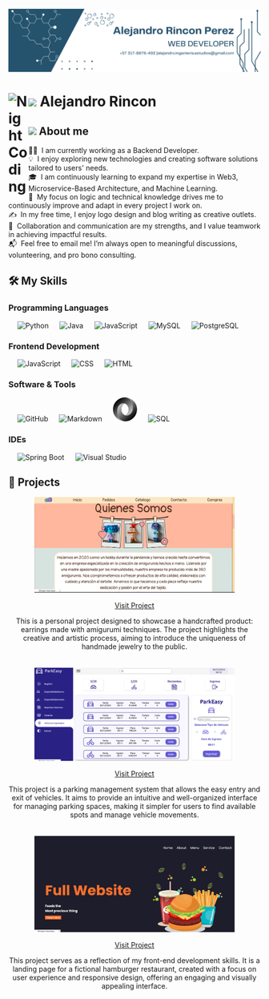 ![Banner](./tercero.png)

# <img alt="Night Coding" src="./assets/Hand%20Wave.gif" width='40' align="left"/> <picture> <img src = "https://github.com/7oSkaaa/7oSkaaa/blob/main/Images/Programming_Languages.gif?raw=true" width = 50px>  </picture>Alejandro Rincon 

## <picture><img src = "https://github.com/7oSkaaa/7oSkaaa/blob/main/Images/about_me.gif?raw=true" width = 50px></picture> About me


👨‍💻 &nbsp;I am currently working as a Backend Developer.  
💡 &nbsp;I enjoy exploring new technologies and creating software solutions tailored to users' needs.  
🎓 &nbsp;I am continuously learning to expand my expertise in Web3, Microservice-Based Architecture, and Machine Learning.  
🌱 &nbsp;My focus on logic and technical knowledge drives me to continuously improve and adapt in every project I work on.  
✍️ &nbsp;In my free time, I enjoy logo design and blog writing as creative outlets.  
💬 &nbsp;Collaboration and communication are my strengths, and I value teamwork in achieving impactful results.  
📬 &nbsp;Feel free to email me! I’m always open to meaningful discussions, volunteering, and pro bono consulting.  

## 🛠️ My Skills

###  </picture> Programming Languages

<p align="left"> 
  &emsp;
  <img alt="Python" src="https://cdn.jsdelivr.net/gh/devicons/devicon/icons/python/python-original.svg" width="48">
  &emsp;
  <img alt="Java" src="https://cdn.jsdelivr.net/gh/devicons/devicon/icons/java/java-original.svg" width="48">
  &emsp;
  <img alt="JavaScript" src="https://cdn.jsdelivr.net/gh/devicons/devicon/icons/javascript/javascript-original.svg" width="48">
  &emsp;
  <img alt="MySQL" src="https://cdn.jsdelivr.net/gh/devicons/devicon/icons/mysql/mysql-original.svg" width="48">
  &emsp;
  <img alt="PostgreSQL" src="https://cdn.jsdelivr.net/gh/devicons/devicon/icons/postgresql/postgresql-original.svg" width="48">
</p>

### Frontend Development

<p align="left"> 
  &emsp;
  <img alt="JavaScript" src="https://cdn.jsdelivr.net/gh/devicons/devicon/icons/javascript/javascript-original.svg" width="48">
  &emsp;
  <img alt="CSS" src="https://cdn.jsdelivr.net/gh/devicons/devicon/icons/css3/css3-original.svg" width="48">
  &emsp;
  <img alt="HTML" src="https://cdn.jsdelivr.net/gh/devicons/devicon/icons/html5/html5-original.svg" width="48">
</p>


### Software & Tools


<p align="left"> 
  &emsp;
  <img alt="GitHub" src="https://img.icons8.com/ios-filled/50/FFFFFF/github.png" width="48">
  &emsp;

  <img alt="Markdown" src="https://cdn.jsdelivr.net/gh/devicons/devicon/icons/markdown/markdown-original.svg" width="48">
  &emsp;
  <img alt="JSON" src="https://raw.githubusercontent.com/github/explore/main/topics/json/json.png" width="48">
  &emsp;
  <img alt="SQL" src="https://cdn.jsdelivr.net/gh/devicons/devicon/icons/mysql/mysql-original.svg" width="48">
</p>

###  IDEs

<p align="left"> 
  &emsp;
  <img alt="Spring Boot" src="https://cdn.jsdelivr.net/gh/devicons/devicon/icons/spring/spring-original.svg" width="48">
  &emsp;
  <img alt="Visual Studio" src="https://cdn.jsdelivr.net/gh/devicons/devicon/icons/visualstudio/visualstudio-plain.svg" width="48">
</p>

## 📁 Projects

<div style="display: grid; grid-template-columns: repeat(auto-fit, minmax(300px, 1fr)); gap: 20px; justify-items: center;">

  <!-- Proyecto Amigurumis -->
  <div style="text-align: center;">
    <img src="./amigurumis.png" width="400" alt="Amigurumis Project">
    <p style="text-align: center;">
      <a href="https://alejandrorinconperez.github.io/Amigurumins_Proyecto_Personal/#Inicio" target="_blank">Visit Project</a>
    </p>
    <p style="text-align: center;">
      This is a personal project designed to showcase a handcrafted product: earrings made with amigurumi techniques. The project highlights the creative and artistic process, aiming to introduce the uniqueness of handmade jewelry to the public.
    </p>
  </div>

  <!-- Sistema Parquedero -->
  <div style="text-align: center;">
    <img src="./Parquadero .png" width="400" alt="Sistema Parquedero">
    <p style="text-align: center;">
      <a href="https://alejandrorinconperez.github.io/Proyecto_JavaScript_AlejandroRinconPerez/" target="_blank">Visit Project</a>
    </p>
    <p style="text-align: center;">
      This project is a parking management system that allows the easy entry and exit of vehicles. It aims to provide an intuitive and well-organized interface for managing parking spaces, making it simpler for users to find available spots and manage vehicle movements.
    </p>
  </div>

  <!-- Hamburgueseria -->
  <div style="text-align: center;">
    <img src="./Hamburger.png" width="400" alt="Hamburgueseria Project">
    <p style="text-align: center;">
      <a href="https://alejandrorinconperez.github.io/Pagina_Hambuerguesas_Alejnadro/" target="_blank">Visit Project</a>
    </p>
    <p style="text-align: center;">
      This project serves as a reflection of my front-end development skills. It is a landing page for a fictional hamburger restaurant, created with a focus on user experience and responsive design, offering an engaging and visually appealing interface.
    </p>
  </div>

</div>


